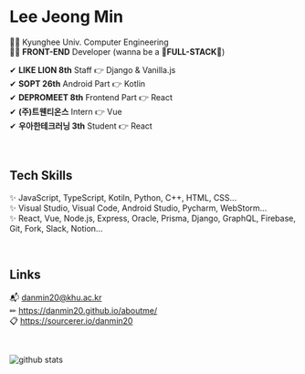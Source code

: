 # Lee Jeong Min
👩‍🎓 Kyunghee Univ. Computer Engineering  
👩‍💻 **FRONT-END** Developer (wanna be a 💖**FULL-STACK**💖)
  
✔ **LIKE LION 8th** Staff 👉 Django & Vanilla.js  
✔ **SOPT 26th** Android Part 👉 Kotlin  
✔ **DEPROMEET 8th** Frontend Part 👉 React  
✔ **(주)트웬티온스** Intern 👉 Vue  
✔ **우아한테크러닝 3th** Student 👉 React

<br>
<div>
  
## Tech Skills
✨ JavaScript, TypeScript, Kotiln, Python, C++, HTML, CSS...  
✨ Visual Studio, Visual Code, Android Studio, Pycharm, WebStorm...  
✨ React, Vue, Node.js, Express, Oracle, Prisma, Django, GraphQL, Firebase, Git, Fork, Slack, Notion...  
  
</div>

<br>
<div>

## Links
📬 danmin20@khu.ac.kr  
✏ https://danmin20.github.io/aboutme/  
📋 https://sourcerer.io/danmin20

</div>

<br>
<div>
  
  ![github stats](https://github-readme-stats.vercel.app/api?username=danmin20)
  
</div>
